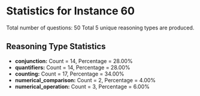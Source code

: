 # Statistics for Instance 60
Total number of questions: 50
Total 5 unique reasoning types are produced.
## Reasoning Type Statistics
- **conjunction:** Count = 14, Percentage = 28.00%
- **quantifiers:** Count = 14, Percentage = 28.00%
- **counting:** Count = 17, Percentage = 34.00%
- **numerical_comparison:** Count = 2, Percentage = 4.00%
- **numerical_operation:** Count = 3, Percentage = 6.00%
